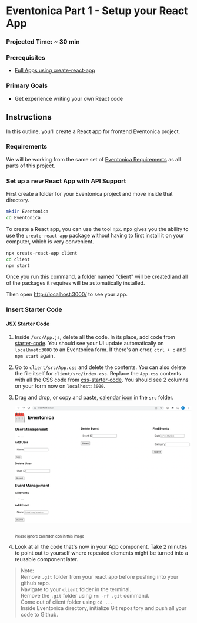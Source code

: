 # Eventonica Part 1 - Setup your React App

### Projected Time: ~ 30 min

### Prerequisites

- [Full Apps using create-react-app](../../react-js/react-part-5-full-apps.md)

### Primary Goals

- Get experience writing your own React code

## Instructions

In this outline, you'll create a React app for frontend Eventonica project.

### Requirements

We will be working from the same set of [Eventonica Requirements](./README.md) as all parts of this project.

### Set up a new React App with API Support

First create a folder for your Eventonica project and move inside that directory.

```bash
mkdir Eventonica
cd Eventonica
```

To create a React app, you can use the tool `npx`. npx gives you the ability to use the `create-react-app` package without having to first install it on your computer, which is very convenient.

```bash
npx create-react-app client
cd client
npm start
```

Once you run this command, a folder named "client" will be created and all of the packages it requires will be automatically installed.

Then open [http://localhost:3000/](http://localhost:3000/) to see your app.

### Insert Starter Code

#### JSX Starter Code

1. Inside `/src/App.js`, delete all the code. In its place, add code from [starter-code](./starter-code/starter-jsx.js). You should see your UI update automatically on `localhost:3000` to an Eventonica form. If there's an error, `ctrl + c` and `npm start` again.

2. Go to `client/src/App.css` and delete the contents. You can also delete the file itself for `client/src/index.css`. Replace the `App.css` contents with all the CSS code from [css-starter-code](./starter-code/index.css). You should see 2 columns on your form now on `localhost:3000`.

3. Drag and drop, or copy and paste, [calendar icon](./images/calendar.png) in the `src` folder.

   ![](./images/eventonica-setup.png)

   <sub><sub>Please ignore calender icon in this image</sub></sub>

4. Look at all the code that's now in your App component. Take 2 minutes to point out to yourself where repeated elements might be turned into a reusable component later.

> Note:<br> Remove `.git` folder from your react app before pushing into your github repo.<br>Navigate to your `client` folder in the terminal.<br> Remove the `.git` folder using `rm -rf .git` command. <br>Come out of client folder using `cd ..`. <br>Inside Eventonica directory, initialize Git repository and push all your code to Github.
